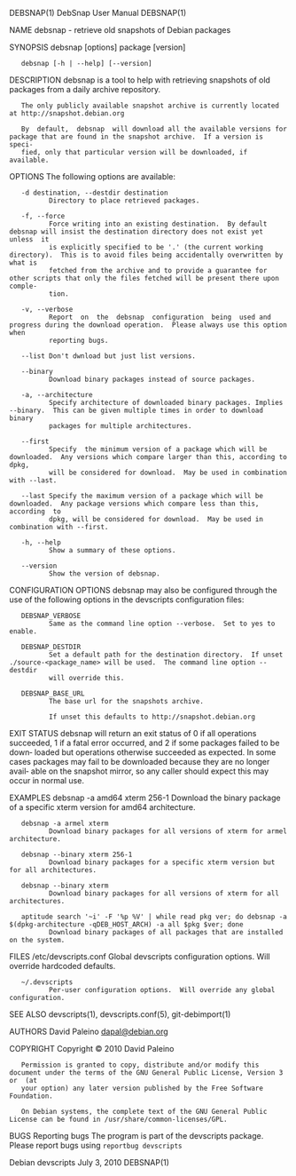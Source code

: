 DEBSNAP(1)                                                      DebSnap User Manual                                                     DEBSNAP(1)

NAME
       debsnap - retrieve old snapshots of Debian packages

SYNOPSIS
       debsnap [options] package [version]

       debsnap [-h | --help] [--version]

DESCRIPTION
       debsnap is a tool to help with retrieving snapshots of old packages from a daily archive repository.

       The only publicly available snapshot archive is currently located at http://snapshot.debian.org

       By  default,  debsnap  will download all the available versions for package that are found in the snapshot archive.  If a version is speci‐
       fied, only that particular version will be downloaded, if available.

OPTIONS
       The following options are available:

       -d destination, --destdir destination
              Directory to place retrieved packages.

       -f, --force
              Force writing into an existing destination.  By default debsnap will insist the destination directory does not exist yet  unless  it
              is explicitly specified to be '.' (the current working directory).  This is to avoid files being accidentally overwritten by what is
              fetched from the archive and to provide a guarantee for other scripts that only the files fetched will be present there upon comple‐
              tion.

       -v, --verbose
              Report  on  the  debsnap  configuration  being  used and progress during the download operation.  Please always use this option when
              reporting bugs.

       --list Don't dwnload but just list versions.

       --binary
              Download binary packages instead of source packages.

       -a, --architecture
              Specify architecture of downloaded binary packages. Implies --binary.  This can be given multiple times in order to download  binary
              packages for multiple architectures.

       --first
              Specify  the minimum version of a package which will be downloaded.  Any versions which compare larger than this, according to dpkg,
              will be considered for download.  May be used in combination with --last.

       --last Specify the maximum version of a package which will be downloaded.  Any package versions which compare less than this, according  to
              dpkg, will be considered for download.  May be used in combination with --first.

       -h, --help
              Show a summary of these options.

       --version
              Show the version of debsnap.

CONFIGURATION OPTIONS
       debsnap may also be configured through the use of the following options in the devscripts configuration files:

       DEBSNAP_VERBOSE
              Same as the command line option --verbose.  Set to yes to enable.

       DEBSNAP_DESTDIR
              Set a default path for the destination directory.  If unset ./source-<package_name> will be used.  The command line option --destdir
              will override this.

       DEBSNAP_BASE_URL
              The base url for the snapshots archive.

              If unset this defaults to http://snapshot.debian.org

EXIT STATUS
       debsnap will return an exit status of 0 if all operations succeeded, 1 if a fatal error occurred, and 2 if some packages failed to be down‐
       loaded  but operations otherwise succeeded as expected.  In some cases packages may fail to be downloaded because they are no longer avail‐
       able on the snapshot mirror, so any caller should expect this may occur in normal use.

EXAMPLES
       debsnap -a amd64 xterm 256-1
              Download the binary package of a specific xterm version for amd64 architecture.

       debsnap -a armel xterm
              Download binary packages for all versions of xterm for armel architecture.

       debsnap --binary xterm 256-1
              Download binary packages for a specific xterm version but for all architectures.

       debsnap --binary xterm
              Download binary packages for all versions of xterm for all architectures.

       aptitude search '~i' -F '%p %V' | while read pkg ver; do debsnap -a $(dpkg-architecture -qDEB_HOST_ARCH) -a all $pkg $ver; done
              Download binary packages of all packages that are installed on the system.

FILES
       /etc/devscripts.conf
              Global devscripts configuration options.  Will override hardcoded defaults.

       ~/.devscripts
              Per-user configuration options.  Will override any global configuration.

SEE ALSO
       devscripts(1), devscripts.conf(5), git-debimport(1)

AUTHORS
       David Paleino <dapal@debian.org>

COPYRIGHT
       Copyright © 2010 David Paleino

       Permission is granted to copy, distribute and/or modify this document under the terms of the GNU General Public License, Version 3  or  (at
       your option) any later version published by the Free Software Foundation.

       On Debian systems, the complete text of the GNU General Public License can be found in /usr/share/common-licenses/GPL.

BUGS
   Reporting bugs
       The program is part of the devscripts package.  Please report bugs using `reportbug devscripts`

Debian devscripts                                                  July 3, 2010                                                         DEBSNAP(1)
